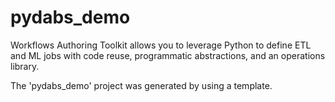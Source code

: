 # pydabs_demo

Workflows Authoring Toolkit allows you to leverage Python to define ETL and ML jobs with code reuse, programmatic abstractions, and an operations library.

The 'pydabs_demo' project was generated by using a template.
